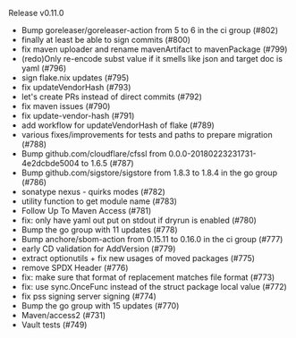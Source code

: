 Release v0.11.0

- Bump goreleaser/goreleaser-action from 5 to 6 in the ci group (#802)
- finally at least be able to sign commits (#800)
- fix maven uploader and rename mavenArtifact to mavenPackage (#799)
- (redo)Only re-encode subst value if it smells like json and target doc is yaml  (#796)
- sign flake.nix updates (#795)
- fix updateVendorHash (#793)
- let's create PRs instead of direct commits (#792)
- fix maven issues (#790)
- fix update-vendor-hash (#791)
- add workflow for updateVendorHash of flake  (#789)
- various fixes/improvements for tests and paths to prepare migration (#788)
- Bump github.com/cloudflare/cfssl from 0.0.0-20180223231731-4e2dcbde5004 to 1.6.5 (#787)
- Bump github.com/sigstore/sigstore from 1.8.3 to 1.8.4 in the go group (#786)
- sonatype nexus - quirks modes (#782)
- utility function to get module name (#783)
- Follow Up To Maven Access (#781)
- fix: only have yaml out put on stdout if dryrun is enabled (#780)
- Bump the go group with 11 updates (#778)
- Bump anchore/sbom-action from 0.15.11 to 0.16.0 in the ci group (#777)
- early CD validation for AddVersion (#779)
- extract optionutils + fix new usages of moved packages (#775)
- remove SPDX Header (#776)
- fix: make sure that format of replacement matches file format (#773)
- fix: use sync.OnceFunc instead of the struct package local value (#772)
- fix pss signing server signing (#774)
- Bump the go group with 15 updates (#770)
- Maven/access2 (#731)
- Vault tests (#749)


